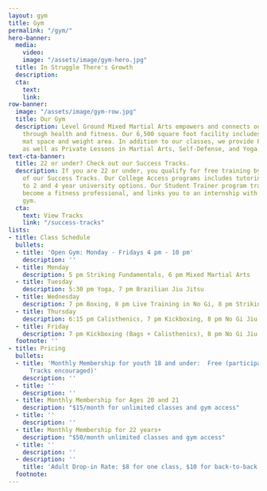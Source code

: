 ```yaml
---
layout: gym
title: Gym
permalink: "/gym/"
hero-banner:
  media:
    video: 
    image: "/assets/image/gym-hero.jpg"
  title: In Struggle There's Growth
  description: 
  cta:
    text: 
    link: 
row-banner:
  image: "/assets/image/gym-row.jpg"
  title: Our Gym
  description: Level Ground Mixed Martial Arts empowers and connects our community
    through health and fitness. Our 6,500 square foot facility includes a dedicated
    mat space and weight area. In addition to our classes, we provide Personal Training
    as well as Private Lessons in Martial Arts, Self-Defense, and Yoga.
text-cta-banner:
  title: 22 or under? Check out our Success Tracks.
  description: If you are 22 or under, you qualify for free training by joining one
    of our Success Tracks. Our College Access programs includes tutoring and connection
    to 2 and 4 year university options. Our Student Trainer program trains you to
    become a fitness professional, and links you to an internship with a Boston-based
    gym.
  cta:
    text: View Tracks
    link: "/success-tracks"
lists:
- title: Class Schedule
  bullets:
  - title: 'Open Gym: Monday - Fridays 4 pm - 10 pm'
    description: ''
  - title: Monday
    description: 5 pm Striking Fundamentals, 6 pm Mixed Martial Arts
  - title: Tuesday
    description: 5:30 pm Yoga, 7 pm Brazilian Jiu Jitsu
  - title: Wednesday
    description: 7 pm Boxing, 8 pm Live Training in No Gi, 8 pm Striking Fundamentals
  - title: Thursday
    description: 6:15 pm Calisthenics, 7 pm Kickboxing, 8 pm No Gi Jiu Jitsu
  - title: Friday
    description: 7 pm Kickboxing (Bags + Calisthenics), 8 pm No Gi Jiu Jitsu
  footnote: ''
- title: Pricing
  bullets:
  - title: 'Monthly Membership for youth 18 and under:  Free (participation in Success
      Tracks encouraged)'
    description: ''
  - title: ''
    description: ''
  - title: Monthly Membership for Ages 20 and 21
    description: "$15/month for unlimited classes and gym access"
  - title: ''
    description: ''
  - title: Monthly Membership for 22 years+
    description: "$50/month unlimited classes and gym access"
  - title: ''
    description: ''
  - description: ''
    title: 'Adult Drop-in Rate: $8 for one class, $10 for back-to-back classes'
  footnote: 
---
```

